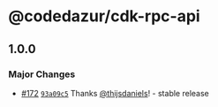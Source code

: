 # @codedazur/cdk-rpc-api

## 1.0.0

### Major Changes

- [#172](https://github.com/codedazur/toolkit/pull/172) [`93a09c5`](https://github.com/codedazur/toolkit/commit/93a09c5333491a6d02b178e706621806eb97dc3c) Thanks [@thijsdaniels](https://github.com/thijsdaniels)! - stable release
